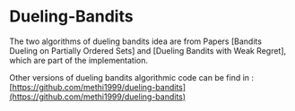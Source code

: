# Dueling-Bandits
The two algorithms of dueling bandits idea are from Papers [Bandits Dueling on Partially Ordered Sets] and [Dueling Bandits with Weak Regret], which are part of the implementation.

Other versions of dueling bandits algorithmic code can be find in :[https://github.com/methi1999/dueling-bandits](https://github.com/methi1999/dueling-bandits)

